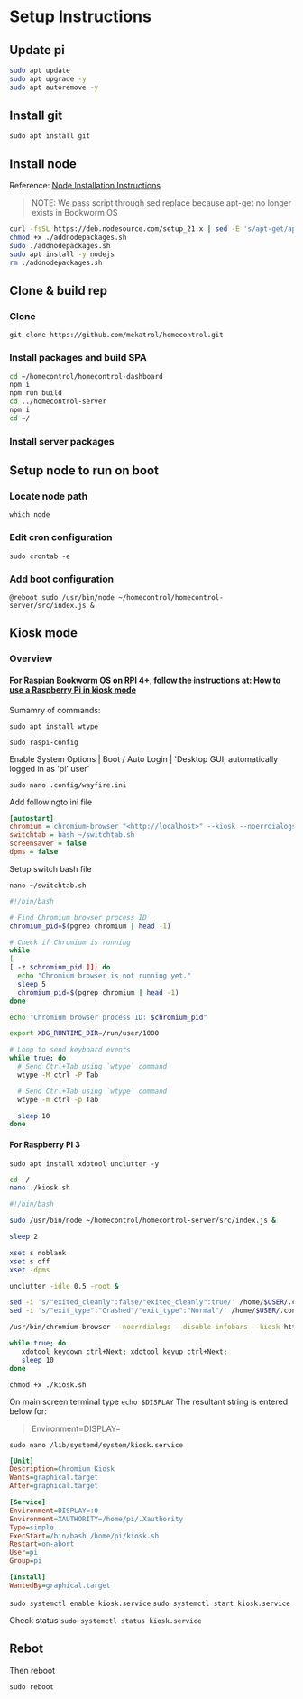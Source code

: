 # Setup Instructions

## Update pi

```bash
sudo apt update
sudo apt upgrade -y
sudo apt autoremove -y
```

## Install git

`sudo apt install git`

## Install node

Reference: [Node Installation Instructions](https://github.com/nodesource/distributions?tab=readme-ov-file#installation-instructions)

> NOTE: We pass script through sed replace because apt-get no longer exists in Bookworm OS

```bash
curl -fsSL https://deb.nodesource.com/setup_21.x | sed -E 's/apt-get/apt/g' > ./addnodepackages.sh
chmod +x ./addnodepackages.sh
sudo ./addnodepackages.sh
sudo apt install -y nodejs
rm ./addnodepackages.sh
```

## Clone & build rep

### Clone

`git clone https://github.com/mekatrol/homecontrol.git`

### Install packages and build SPA

```bash
cd ~/homecontrol/homecontrol-dashboard
npm i
npm run build
cd ../homecontrol-server
npm i
cd ~/
```

### Install server packages

## Setup node to run on boot

### Locate node path

`which node`

### Edit cron configuration

`sudo crontab -e`

### Add boot configuration

`@reboot sudo /usr/bin/node ~/homecontrol/homecontrol-server/src/index.js &`

## Kiosk mode

### Overview

#### For Raspian Bookworm OS on RPI 4+, follow the instructions at: [How to use a Raspberry Pi in kiosk mode](https://www.raspberrypi.com/tutorials/how-to-use-a-raspberry-pi-in-kiosk-mode/)

Sumamry of commands:

`sudo apt install wtype`

`sudo raspi-config`

Enable System Options | Boot / Auto Login | 'Desktop GUI, automatically logged in as 'pi' user'

`sudo nano .config/wayfire.ini`

Add followingto ini file

```ini
[autostart]
chromium = chromium-browser "<http://localhost>" --kiosk --noerrdialogs --disable-infobars --no-first-run --ozone-platform=wayland --enable-features=OverlayScrollbar --start-maximized
switchtab = bash ~/switchtab.sh
screensaver = false
dpms = false
```

Setup switch bash file

`nano ~/switchtab.sh`

```bash
#!/bin/bash

# Find Chromium browser process ID
chromium_pid=$(pgrep chromium | head -1)

# Check if Chromium is running
while
[
[ -z $chromium_pid ]]; do
  echo "Chromium browser is not running yet."
  sleep 5
  chromium_pid=$(pgrep chromium | head -1)
done

echo "Chromium browser process ID: $chromium_pid"

export XDG_RUNTIME_DIR=/run/user/1000

# Loop to send keyboard events
while true; do
  # Send Ctrl+Tab using `wtype` command
  wtype -M ctrl -P Tab

  # Send Ctrl+Tab using `wtype` command
  wtype -m ctrl -p Tab

  sleep 10
done
```

#### For Raspberry PI 3

`sudo apt install xdotool unclutter -y`

```bash
cd ~/
nano ./kiosk.sh
```

```bash
#!/bin/bash

sudo /usr/bin/node ~/homecontrol/homecontrol-server/src/index.js &

sleep 2

xset s noblank
xset s off
xset -dpms

unclutter -idle 0.5 -root &

sed -i 's/"exited_cleanly":false/"exited_cleanly":true/' /home/$USER/.config/chromium/Default/Preferences
sed -i 's/"exit_type":"Crashed"/"exit_type":"Normal"/' /home/$USER/.config/chromium/Default/Preferences

/usr/bin/chromium-browser --noerrdialogs --disable-infobars --kiosk http:localhost &

while true; do
   xdotool keydown ctrl+Next; xdotool keyup ctrl+Next;
   sleep 10
done
```

`chmod +x ./kiosk.sh`

On main screen terminal type
`echo $DISPLAY`
The resultant string is entered below for:
> Environment=DISPLAY=

`sudo nano /lib/systemd/system/kiosk.service`

```ini
[Unit]
Description=Chromium Kiosk
Wants=graphical.target
After=graphical.target

[Service]
Environment=DISPLAY=:0
Environment=XAUTHORITY=/home/pi/.Xauthority
Type=simple
ExecStart=/bin/bash /home/pi/kiosk.sh
Restart=on-abort
User=pi
Group=pi

[Install]
WantedBy=graphical.target

```

`sudo systemctl enable kiosk.service`
`sudo systemctl start kiosk.service`

Check status `sudo systemctl status kiosk.service`

## Rebot

Then reboot

`sudo reboot`
